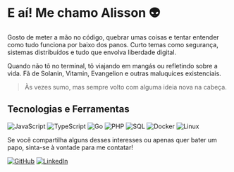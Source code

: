 # E aí! Me chamo Alisson 👽

Gosto de meter a mão no código, quebrar umas coisas e tentar entender como tudo funciona por baixo dos panos. Curto temas como segurança, sistemas distribuídos e tudo que envolva liberdade digital.

Quando não tô no terminal, tô viajando em mangás ou refletindo sobre a vida. Fã de Solanin, Vitamin, Evangelion e outras maluquices existenciais.

> Às vezes sumo, mas sempre volto com alguma ideia nova na cabeça.

## Tecnologias e Ferramentas

![JavaScript](https://img.shields.io/badge/JavaScript-F7DF1E?style=for-the-badge&logo=javascript&logoColor=black)
![TypeScript](https://img.shields.io/badge/TypeScript-007ACC?style=for-the-badge&logo=typescript&logoColor=white)
![Go](https://img.shields.io/badge/Go-00ADD8?style=for-the-badge&logo=go&logoColor=white)
![PHP](https://img.shields.io/badge/PHP-777BB4?style=for-the-badge&logo=php&logoColor=white)
![SQL](https://img.shields.io/badge/SQL-336791?style=for-the-badge&logo=postgresql&logoColor=white)
![Docker](https://img.shields.io/badge/Docker-2496ED?style=for-the-badge&logo=docker&logoColor=white)
![Linux](https://img.shields.io/badge/Linux-FCC624?style=for-the-badge&logo=linux&logoColor=black)

Se você compartilha alguns desses interesses ou apenas quer bater um papo, sinta-se à vontade para me contatar!

[![GitHub](https://img.shields.io/badge/GitHub-181717?style=for-the-badge&logo=github&logoColor=white)](https://github.com/alissonFabricio04)
[![LinkedIn](https://img.shields.io/badge/LinkedIn-0A66C2?style=for-the-badge&logo=linkedin&logoColor=white)](https://www.linkedin.com/in/alisson-fabricio-dev/)
